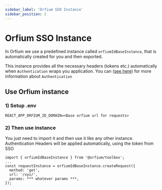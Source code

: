 ```yaml
---
sidebar_label: 'Orfium SSO Instance'
sidebar_position: 2
---
```


# Orfium SSO Instance

In Orfium we use a predefined instance called `orfiumIdBaseInstance`, that is automatically created for you and then exported.

This instance provides all the necessary headers (tokens etc.) automatically when `Authentication` wraps you application. You can ([see here](/docs/modules/authentication)) for more information about `Authentication`

## Use Orfium instance

### 1) Setup .env

```title=".env"
REACT_APP_ORFIUM_ID_DOMAIN=<Base orfium url for requests>
```

### 2) Then use instance

You just need to import it and then use it like any other instance. Authentication Headers will be applied automatically, using the token from SSO

```
import { orfiumIdBaseInstance } from '@orfium/toolbox';
...
const requestInstance = orfiumIdBaseInstance.createRequest({
  method: 'get',
  url: '/xyz/',
  params: *** whatever params ***,
});
```

